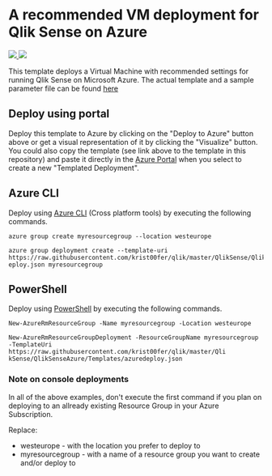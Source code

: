 # A recommended VM deployment for Qlik Sense on Azure 

<a href="https://portal.azure.com/#create/Microsoft.Template/uri/https%3A%2F%2Fraw.githubusercontent.com%2Fkrist00fer%2Fqlik%2Fmaster%2FQlikSense%2FQlikSenseAzure%2FTemplates%2Fazuredeploy.json" target="_blank">
    <img src="http://azuredeploy.net/deploybutton.png"/>
</a>
<a href="http://armviz.io/#/?load=https%3A%2F%2Fraw.githubusercontent.com%2Fkrist00fer%2Fqlik%2Fmaster%2FQlikSense%2FQlikSenseAzure%2FTemplates%2Fazuredeploy.json" target="_blank">
    <img src="http://armviz.io/visualizebutton.png"/>
</a>


This template deploys a Virtual Machine with recommended settings for running Qlik Sense on Microsoft Azure. The actual template and a sample parameter file can be found [here](QlikSense/QlikSenseAzure/Templates)

## Deploy using portal

Deploy this template to Azure by clicking on the "Deploy to Azure" button above or get a visual representation of it by clicking the "Visualize" button. You could also copy the template (see link above to the template in this repository) and paste it directly in the [Azure Portal](https://portal.azure.com) when you select to create a new "Templated Deployment".


## Azure CLI

Deploy using [Azure CLI](https://azure.microsoft.com/en-us/documentation/articles/xplat-cli-install/) (Cross platform tools) by executing the following commands.

~~~~
azure group create myresourcegroup --location westeurope

azure group deployment create --template-uri https://raw.githubusercontent.com/krist00fer/qlik/master/QlikSense/QlikSenseAzure/Templates/azured
eploy.json myresourcegroup
~~~~

## PowerShell

Deploy using [PowerShell]() by executing the following commands.

~~~~
New-AzureRmResourceGroup -Name myresourcegroup -Location westeurope

New-AzureRmResourceGroupDeployment -ResourceGroupName myresourcegroup -TemplateUri https://raw.githubusercontent.com/krist00fer/qlik/master/Qli
kSense/QlikSenseAzure/Templates/azuredeploy.json
~~~~

### Note on console deployments

In all of the above examples, don't execute the first command if you plan on deploying to an allready existing Resource Group in your Azure Subscription.

Replace:

* westeurope - with the location you prefer to deploy to
* myresourcegroup - with a name of a resource group you want to create and/or deploy to
